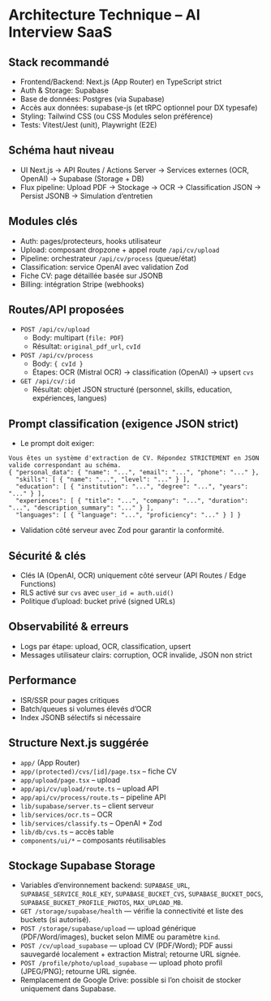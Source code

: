 # Architecture Technique – AI Interview SaaS

## Stack recommandé
- Frontend/Backend: Next.js (App Router) en TypeScript strict
- Auth & Storage: Supabase
- Base de données: Postgres (via Supabase)
- Accès aux données: supabase-js (et tRPC optionnel pour DX typesafe)
- Styling: Tailwind CSS (ou CSS Modules selon préférence)
- Tests: Vitest/Jest (unit), Playwright (E2E)

## Schéma haut niveau
- UI Next.js → API Routes / Actions Server → Services externes (OCR, OpenAI) → Supabase (Storage + DB)
- Flux pipeline: Upload PDF → Stockage → OCR → Classification JSON → Persist JSONB → Simulation d’entretien

## Modules clés
- Auth: pages/protecteurs, hooks utilisateur
- Upload: composant dropzone + appel route `/api/cv/upload`
- Pipeline: orchestrateur `/api/cv/process` (queue/état)
- Classification: service OpenAI avec validation Zod
- Fiche CV: page détaillée basée sur JSONB
- Billing: intégration Stripe (webhooks)

## Routes/API proposées
- `POST /api/cv/upload`
  - Body: multipart (`file: PDF`)
  - Résultat: `original_pdf_url`, `cvId`
- `POST /api/cv/process`
  - Body: `{ cvId }`
  - Étapes: OCR (Mistral OCR) → classification (OpenAI) → upsert `cvs`
- `GET /api/cv/:id`
  - Résultat: objet JSON structuré (personnel, skills, education, expériences, langues)

## Prompt classification (exigence JSON strict)
- Le prompt doit exiger:
```
Vous êtes un système d'extraction de CV. Répondez STRICTEMENT en JSON valide correspondant au schéma.
{ "personal_data": { "name": "...", "email": "...", "phone": "..." },
  "skills": [ { "name": "...", "level": "..." } ],
  "education": [ { "institution": "...", "degree": "...", "years": "..." } ],
  "experiences": [ { "title": "...", "company": "...", "duration": "...", "description_summary": "..." } ],
  "languages": [ { "language": "...", "proficiency": "..." } ] }
```
- Validation côté serveur avec Zod pour garantir la conformité.

## Sécurité & clés
- Clés IA (OpenAI, OCR) uniquement côté serveur (API Routes / Edge Functions)
- RLS activé sur `cvs` avec `user_id = auth.uid()`
- Politique d’upload: bucket privé (signed URLs)

## Observabilité & erreurs
- Logs par étape: upload, OCR, classification, upsert
- Messages utilisateur clairs: corruption, OCR invalide, JSON non strict

## Performance
- ISR/SSR pour pages critiques
- Batch/queues si volumes élevés d’OCR
- Index JSONB sélectifs si nécessaire

## Structure Next.js suggérée
- `app/` (App Router)
- `app/(protected)/cvs/[id]/page.tsx` – fiche CV
- `app/upload/page.tsx` – upload
- `app/api/cv/upload/route.ts` – upload API
- `app/api/cv/process/route.ts` – pipeline API
- `lib/supabase/server.ts` – client serveur
- `lib/services/ocr.ts` – OCR
- `lib/services/classify.ts` – OpenAI + Zod
- `lib/db/cvs.ts` – accès table
- `components/ui/*` – composants réutilisables


## Stockage Supabase Storage
- Variables d’environnement backend: `SUPABASE_URL`, `SUPABASE_SERVICE_ROLE_KEY`, `SUPABASE_BUCKET_CVS`, `SUPABASE_BUCKET_DOCS`, `SUPABASE_BUCKET_PROFILE_PHOTOS`, `MAX_UPLOAD_MB`.
- `GET /storage/supabase/health` — vérifie la connectivité et liste des buckets (si autorisé).
- `POST /storage/supabase/upload` — upload générique (PDF/Word/images), bucket selon MIME ou paramètre `kind`.
- `POST /cv/upload_supabase` — upload CV (PDF/Word); PDF aussi sauvegardé localement + extraction Mistral; retourne URL signée.
- `POST /profile/photo/upload_supabase` — upload photo profil (JPEG/PNG); retourne URL signée.
- Remplacement de Google Drive: possible si l’on choisit de stocker uniquement dans Supabase.